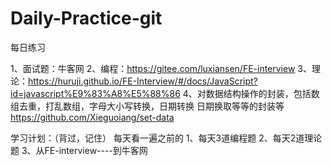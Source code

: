 # Daily-Practice-git
每日练习

1、面试题：牛客网
2、编程：https://gitee.com/luxiansen/FE-interview
3、理论：https://huruji.github.io/FE-Interview/#/docs/JavaScript?id=javascript%E9%83%A8%E5%88%86
4、对数据结构操作的封装，包括数组去重，打乱数组，字母大小写转换，日期转换 日期换取等等的封装等
    https://github.com/Xieguoiang/set-data

学习计划：（背过，记住） 每天看一遍之前的
1、每天3道编程题
2、每天2道理论题
3、从FE-interview----到牛客网
